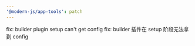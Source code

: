 ```yaml
---
'@modern-js/app-tools': patch
---
```


fix: builder plugin setup can't get config
fix: builder 插件在 setup 阶段无法拿到 config
